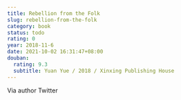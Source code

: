 ```yaml
---
title: Rebellion from the Folk
slug: rebellion-from-the-folk
category: book
status: todo
rating: 0
year: 2018-11-6
date: 2021-10-02 16:31:47+08:00
douban:
  rating: 9.3
  subtitle: Yuan Yue / 2018 / Xinxing Publishing House
---
```


Via author Twitter
